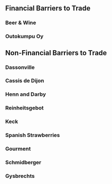 ## Financial Barriers to Trade

### Beer & Wine

### Outokumpu Oy

## Non-Financial Barriers to Trade

### Dassonville

### Cassis de Dijon

### Henn and Darby

### Reinheitsgebot

### Keck

### Spanish Strawberries

### Gourment

### Schmidberger

### Gysbrechts

